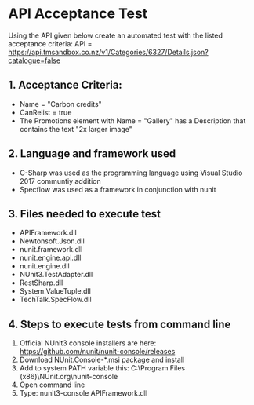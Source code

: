 # API Acceptance Test

Using the API given below create an automated test with the listed acceptance criteria:
API = https://api.tmsandbox.co.nz/v1/Categories/6327/Details.json?catalogue=false

## 1. Acceptance Criteria:

 - Name = "Carbon credits"
 - CanRelist = true
 - The Promotions element with Name = "Gallery" has a Description that contains the text "2x larger image"

## 2. Language and framework used

 - C-Sharp was used as the programming language using Visual Studio 2017 communtiy addition
 - Specflow was used as a framework in conjunction with nunit
 
## 3. Files needed to execute test

 - APIFramework.dll
 - Newtonsoft.Json.dll
 - nunit.framework.dll
 - nunit.engine.api.dll
 - nunit.engine.dll
 - NUnit3.TestAdapter.dll
 - RestSharp.dll
 - System.ValueTuple.dll
 - TechTalk.SpecFlow.dll

## 4. Steps to execute tests from command line

1. Official NUnit3 console installers are here: https://github.com/nunit/nunit-console/releases
2. Download NUnit.Console-*.msi package and install
3. Add to system PATH variable this: C:\Program Files (x86)\NUnit.org\nunit-console
4. Open command line
5. Type: nunit3-console APIFramework.dll

